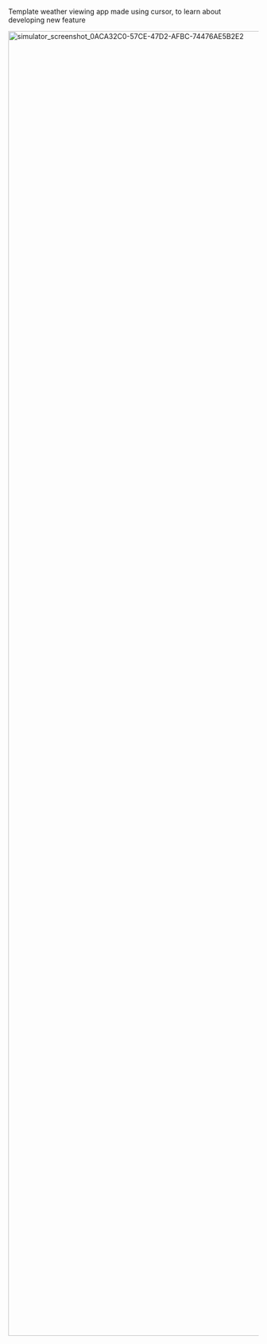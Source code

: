 Template weather viewing app made using cursor, to learn about developing new feature

<img width="1206" height="2622" alt="simulator_screenshot_0ACA32C0-57CE-47D2-AFBC-74476AE5B2E2" src="https://github.com/user-attachments/assets/baf48c61-5cf9-4946-976c-fdc69d49e589" />
